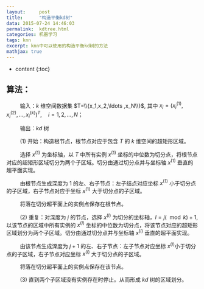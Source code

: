 ```yaml
---
layout:     post
title:      "构造平衡kd树"
data: 2015-07-24 14:46:03
permalink:  kdtree.html
categories: 机器学习
tags: knn
excerpt: knn中可以使用的构造平衡kd树的方法
mathjax: true
---
```


* content
{:toc}

## 算法：
$\qquad$ 输入：$k$ 维空间数据集 $T=\\{x_1,x_2,\ldots ,x_N\\}$, 
其中 $x_i=(x_i^{(1)},x_i^{(2)},\ldots,x_i^{(k)})^T,\quad i=1,2,\ldots,N$；

$\qquad$ 输出：$kd$ 树

$\qquad$ (1) 开始：构造根节点，根节点对应于包含 $T$ 的 $k$ 维空间的超矩形区域。

$\qquad$ 选择 $x^{(1)}$ 为坐标轴，以 $T$ 中所有实例 $x^{(1)}$ 坐标的中位数为切分点，将根节点对应的超矩形区域切分为两个子区域。切分由通过切分点并与坐标轴 $x^{(1)}$ 垂直的超平面实现。

$\qquad$ 由根节点生成深度为 $1$ 的左、右子节点：左子结点对应坐标 $x^{(1)}$ 小于切分点的子区域，右子节点对应于坐标 $x^{(1)}$ 大于切分点的子区域。

$\qquad$ 将落在切分超平面上的实例点保存在根节点。

$\qquad$ (2) 重复：对深度为 $j$ 的节点，选择 $x^{(l)}$ 为切分的坐标轴，$l=j(\mod k)+1$,以该节点的区域中所有实例的 $x^{(l)}$ 坐标的中位数为切分点，将该节点对应的超矩形区域划分为两个子区域。切分由通过切分点并与坐标轴 $x^{(l)}$ 垂直的超平面实现。

$\qquad$ 由该节点生成深度为 $j+1$ 的左、右子节点：左子节点对应坐标 $x^{(l)}$小于切分点的子区域，右子节点对应坐标 $x^{(l)}$ 大于切分点的子区域。

$\qquad$ 将落在切分超平面上的实例点保存在该节点。

$\qquad$ (3) 直到两个子区域没有实例存在时停止。从而形成 $kd$ 树的区域划分。

